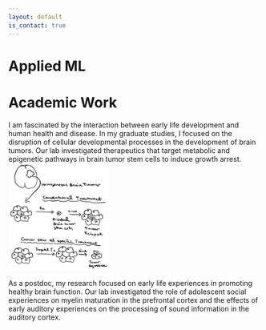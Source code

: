```yaml
---
layout: default
is_contact: true
---
```


# Applied ML


# Academic Work

I am fascinated by the interaction between early life development and human health and disease. In my graduate studies, I focused on the disruption of cellular developmental processes in the development of brain tumors. Our lab investigated therapeutics that target metabolic and epigenetic pathways in brain tumor stem cells to induce growth arrest. 
<img class="bcsc-picture" src="bcsc.jpg" width="200">


As a postdoc, my research focused on early life experiences in promoting healthy brain function. Our lab investigated the role of adolescent social experiences on myelin maturation in the prefrontal cortex and the effects of early auditory experiences on the processing of sound information in the auditory cortex.







